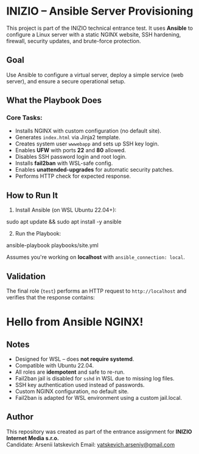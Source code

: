 # INIZIO – Ansible Server Provisioning

This project is part of the INIZIO technical entrance test. It uses **Ansible** to configure a Linux server with a static NGINX website, SSH hardening, firewall, security updates, and brute-force protection.

## Goal

Use Ansible to configure a virtual server, deploy a simple service (web server), and ensure a secure operational setup.


##  What the Playbook Does

###  Core Tasks:
- Installs NGINX with custom configuration (no default site).
- Generates `index.html` via Jinja2 template.
- Creates system user `wwwebapp` and sets up SSH key login.
- Enables **UFW** with ports **22** and **80** allowed.
- Disables SSH password login and root login.
- Installs **fail2ban** with WSL-safe config.
- Enables **unattended-upgrades** for automatic security patches.
- Performs HTTP check for expected response.

##  How to Run It

1. Install Ansible (on WSL Ubuntu 22.04+):

sudo apt update && sudo apt install -y ansible

2. Run the Playbook:

ansible-playbook playbooks/site.yml

 Assumes you're working on **localhost** with `ansible_connection: local`.

##  Validation

The final role (`test`) performs an HTTP request to `http://localhost` and verifies that the response contains:

<h1>Hello from Ansible NGINX!</h1>

## Notes

- Designed for WSL – does **not require systemd**.
- Compatible with Ubuntu 22.04.
- All roles are **idempotent** and safe to re-run.
- Fail2ban jail is disabled for `sshd` in WSL due to missing log files.
- SSH key authentication used instead of passwords.
- Custom NGINX configuration, no default site.
- Fail2ban is adapted for WSL environment using a custom jail.local.

## Author

This repository was created as part of the entrance assignment for **INIZIO Internet Media s.r.o.**  
Candidate: Arsenii Iatskevich 
Email: <yatskevich.arseniy@gmail.com>
